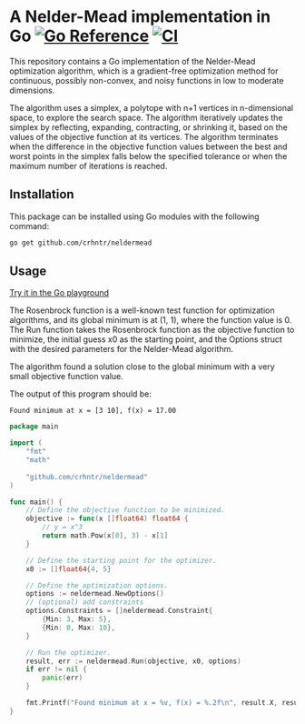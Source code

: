 # A Nelder-Mead implementation in Go [![Go Reference](https://pkg.go.dev/badge/github.com/crhntr/neldermead.svg)](https://pkg.go.dev/github.com/crhntr/neldermead) [![CI](https://github.com/crhntr/neldermead/actions/workflows/ci.yml/badge.svg)](https://github.com/crhntr/neldermead/actions/workflows/ci.yml) 

This repository contains a Go implementation of the Nelder-Mead optimization algorithm, which is a gradient-free
optimization method for continuous, possibly non-convex, and noisy functions in low to moderate dimensions.

The algorithm uses a simplex, a polytope with n+1 vertices in n-dimensional space, to explore the search space. The
algorithm iteratively updates the simplex by reflecting, expanding, contracting, or shrinking it, based on the values of
the objective function at its vertices. The algorithm terminates when the difference in the objective function values
between the best and worst points in the simplex falls below the specified tolerance or when the maximum number of
iterations is reached.

## Installation

This package can be installed using Go modules with the following command:

```sh
go get github.com/crhntr/neldermead
```

## Usage

[Try it in the Go playground](https://go.dev/play/p/iLh2VgurPnf)

The Rosenbrock function is a well-known test function for optimization algorithms, and its global minimum is at (1, 1),
where the function value is 0. The Run function takes the Rosenbrock function as the objective function to minimize, the
initial guess x0 as the starting point, and the Options struct with the desired parameters for the Nelder-Mead algorithm.

The algorithm found a solution close to the global minimum with a very small objective function value.

The output of this program should be:

```
Found minimum at x = [3 10], f(x) = 17.00
```

```go
package main

import (
	"fmt"
	"math"
	
	"github.com/crhntr/neldermead"
)

func main() {
	// Define the objective function to be minimized.
	objective := func(x []float64) float64 {
		// y = x^3
		return math.Pow(x[0], 3) - x[1]
	}

	// Define the starting point for the optimizer.
	x0 := []float64{4, 5}

	// Define the optimization options.
	options := neldermead.NewOptions()
	// (optional) add constraints
	options.Constraints = []neldermead.Constraint{
		{Min: 3, Max: 5},
		{Min: 0, Max: 10},
	}

	// Run the optimizer.
	result, err := neldermead.Run(objective, x0, options)
	if err != nil {
		panic(err)
	}

	fmt.Printf("Found minimum at x = %v, f(x) = %.2f\n", result.X, result.F)
}
```
